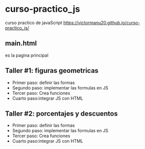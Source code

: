 # curso-practico_js
curso practico de javaScript
https://victormanu20.github.io/curso-practico_js/

## main.html
es la pagina principal


## Taller #1: figuras geometricas

- Primer paso: definir las formas
- Segundo paso: implementar las formulas en JS
- Tercer paso: Crea funciones
- Cuarto paso:integrar JS con HTML

## Taller #2: porcentajes y descuentos

- Primer paso: definir las formas
- Segundo paso: implementar las formulas en JS
- Tercer paso: Crea funciones
- Cuarto paso:integrar JS con HTML
